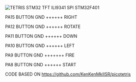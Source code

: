 


![TETRIS STM32 TFT ILI9341 SPI STM32F401](https://github.com/offpic/TETRIS-STM32-TFT-ILI9341-SPI-STM32F401/assets/31142397/627c6edc-854f-4d3c-a642-d6af2a6874cb)

PA15 BUTTON GND ++++++ RIGHT

PA12 BUTTON GND ++++++ ROTATE

PA11 BUTTON GND ++++++ DOWN

PA10 BUTTON GND ++++++ LEFT

PA9 BUTTON GND +++++++ FIRE

PA8 BUTTON GND ++++++ START


CODE BASED ON https://github.com/KenKenMkIISR/picotetris
